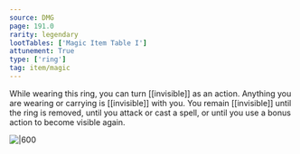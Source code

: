```yaml
---
source: DMG
page: 191.0
rarity: legendary
lootTables: ['Magic Item Table I']
attunement: True
type: ['ring']
tag: item/magic
---
```


While wearing this ring, you can turn [[invisible]] as an action. Anything you are wearing or carrying is [[invisible]] with you. You remain [[invisible]] until the ring is removed, until you attack or cast a spell, or until you use a bonus action to become visible again.


![|600](https://5e.tools/img/items/DMG/Ring%20of%20Invisibility.jpg)